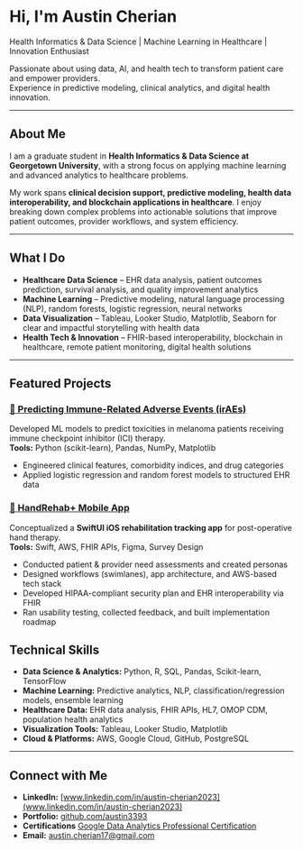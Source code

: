 # Hi, I'm Austin Cherian
Health Informatics & Data Science | Machine Learning in Healthcare | Innovation Enthusiast

Passionate about using data, AI, and health tech to transform patient care and empower providers.  
Experience in predictive modeling, clinical analytics, and digital health innovation.

---

## About Me
I am a graduate student in **Health Informatics & Data Science at Georgetown University**, with a strong focus on applying machine learning and advanced analytics to healthcare problems.  

My work spans **clinical decision support, predictive modeling, health data interoperability, and blockchain applications in healthcare**. I enjoy breaking down complex problems into actionable solutions that improve patient outcomes, provider workflows, and system efficiency.  

---

## What I Do
- **Healthcare Data Science** – EHR data analysis, patient outcomes prediction, survival analysis, and quality improvement analytics  
- **Machine Learning** – Predictive modeling, natural language processing (NLP), random forests, logistic regression, neural networks  
- **Data Visualization** – Tableau, Looker Studio, Matplotlib, Seaborn for clear and impactful storytelling with health data  
- **Health Tech & Innovation** – FHIR-based interoperability, blockchain in healthcare, remote patient monitoring, digital health solutions  

---

## Featured Projects
### [🧬 Predicting Immune-Related Adverse Events (irAEs)](https://github.com/austin3393/Predicting-Immune-Related-Adverse-Events-irAEs-)
Developed ML models to predict toxicities in melanoma patients receiving immune checkpoint inhibitor (ICI) therapy.  
**Tools:** Python (scikit-learn), Pandas, NumPy, Matplotlib  
- Engineered clinical features, comorbidity indices, and drug categories  
- Applied logistic regression and random forest models to structured EHR data  

### [🏥 HandRehab+ Mobile App](https://github.com/austin3393/HandRehab-Mobile-App)
Conceptualized a **SwiftUI iOS rehabilitation tracking app** for post-operative hand therapy.  
**Tools:** Swift, AWS, FHIR APIs, Figma, Survey Design  

- Conducted patient & provider need assessments and created personas  
- Designed workflows (swimlanes), app architecture, and AWS-based tech stack  
- Developed HIPAA-compliant security plan and EHR interoperability via FHIR  
- Ran usability testing, collected feedback, and built implementation roadmap

## Technical Skills
- **Data Science & Analytics:** Python, R, SQL, Pandas, Scikit-learn, TensorFlow  
- **Machine Learning:** Predictive analytics, NLP, classification/regression models, ensemble learning  
- **Healthcare Data:** EHR data analysis, FHIR APIs, HL7, OMOP CDM, population health analytics  
- **Visualization Tools:** Tableau, Looker Studio, Matplotlib  
- **Cloud & Platforms:** AWS, Google Cloud, GitHub, PostgreSQL  

---

## Connect with Me
- **LinkedIn:** [www.linkedin.com/in/austin-cherian2023](www.linkedin.com/in/austin-cherian2023)  
- **Portfolio:** [github.com/austin3393](https://github.com/austin3393)
- **Certifications** [Google Data Analytics Professional Certification](images/Google_Certificate.jpg)
- **Email:** austin.cherian17@gmail.com  
